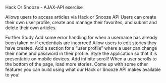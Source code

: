 Hack Or Snooze - AJAX-API exercise


Allows users to access articles via Hack or Snooze API Users can create their own user profile, create and manage their favorites, and submit and delete their own articles.


Further Study
Add some error handling for when a username has already been taken or if credentials are incorrect!
Allow users to edit stories they have created.
Add a section for a “user profile” where a user can change their name and password in their profile.
Style the application so that it is presentable on mobile devices.
Add infinite scroll! When a user scrolls to the bottom of the page, load more stories.
Come up with some other features you can build using what our Hack or Snooze API makes available to you!
